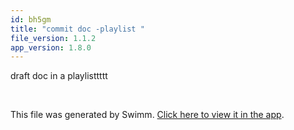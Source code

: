 ```yaml
---
id: bh5gm
title: "commit doc -playlist "
file_version: 1.1.2
app_version: 1.8.0
---
```


draft doc in a playlisttttt

<br/>

This file was generated by Swimm. [Click here to view it in the app](https://swimm-web-app.web.app/repos/Z2l0aHViJTNBJTNBTm9hUmVwbyUzQSUzQU5vYW96ZXI=/docs/bh5gm).
